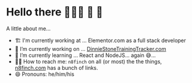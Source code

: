 # Hello there 🧔🏻‍♂️ 👋 🤖

A little about me...

- 🏗️ I'm currently working at ... Elementor.com as a full stack developer
- 🔭 I’m currently working on ... [DinnieStoneTrainingTracker.com](https://DinnieStoneTrainingTracker.com)
- 🌱 I’m currently learning ... React and NodeJS... again 😅...
- 🤙🏻 How to reach me: `n8finch` on all (or most) the the things, [n8finch.com](https://n8finch.com) has a bunch of links.
- 😄 Pronouns: he/him/his 

